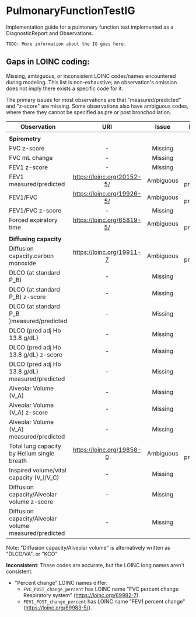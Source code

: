 # PulmonaryFunctionTestIG

Implementation guide for a pulmonary function test implemented as a DiagnosticReport and Observations.

`TODO: More information about the IG goes here.`

## Gaps in LOINC coding:
Missing, ambiguous, or inconsistent LOINC codes/names encountered during modeling. This list is non-exhaustive; an observation's omission does not imply there exists a specific code for it.

The primary issues for most observations are that "measured/predicted" and "z-score" are missing. Some observations also have ambiguous codes, where there they cannot be specified as pre or post bronchodilation.


| Observation                                                 | URI                         | Issue      | Note        |
|-------------------------------------------------------------|:---------------------------:|:----------:|:-----------:|
|                                                             |                             |            |             |
| **Spirometry**                                              |                             |            |             |
| FVC z-score                                                 | -                           | Missing    |             |
| FVC mL change                                               | -                           | Missing    |             |
| FEV1 z-score                                                | -                           | Missing    |             |
| FEV1 measured/predicted                                     | https://loinc.org/20152-5/  | Ambiguous  | No pre/post |
| FEV1/FVC                                                    | https://loinc.org/19926-5/  | Ambiguous  | No pre/post |
| FEV1/FVC z-score                                            | -                           | Missing    |             |
| Forced expiratory time                                      | https://loinc.org/65819-5/  | Ambiguous  | No pre/post |
|                                                             |                             |            |             |
| **Diffusing capacity**                                      |                             |            |             |
| Diffusion capacity.carbon monoxide                          | https://loinc.org/19911-7   | Ambiguous  | No pre/post |
| DLCO (at standard P_B)                                      | -                           | Missing    |             |
| DLCO (at standard P_B) z-score                              | -                           | Missing    |             |
| DLCO (at standard P_B )measured/predicted                   | -                           | Missing    |             |
| DLCO (pred adj Hb 13.8 g/dL)                                | -                           | Missing    |             |
| DLCO (pred adj Hb 13.8 g/dL) z-score                        | -                           | Missing    |             |
| DLCO (pred adj Hb 13.8 g/dL) measured/predicted             | -                           | Missing    |             |
| Alveolar Volume (V_A)                                       | -                           | Missing    |             |
| Alveolar Volume (V_A) z-score                               | -                           | Missing    |             |
| Alveolar Volume (V_A) measured/predicted                    | -                           | Missing    |             |
| Total lung capacity by Helium single breath                 | https://loinc.org/19858-0   | Ambiguous  | No pre/post |
| Inspired volume/vital capacity (V_I/V_C)                    | -                           | Missing    |             |
| Diffusion capacity/Alveolar volume z-score                  | -                           | Missing    |             |
| Diffusion capacity/Alveolar volume measured/predicted       | -                           | Missing    |             |

Note: "Diffusion capacity/Alveolar volume" is alternatively written as "DLCO/VA", or "KCO"

**Inconsistent**: These codes are accurate, but the LOINC long names aren't consistent.
- "Percent change" LOINC names differ:
  - `FVC_POST_change_percent` has LOINC name "FVC percent change Respiratory system" (https://loinc.org/69982-7).
  - `FEV1_POST_change_percent` has LOINC name "FEV1 percent change" (https://loinc.org/69983-5/).